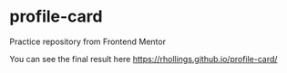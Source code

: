 # profile-card
Practice repository from Frontend Mentor

You can see the final result here
https://rhollings.github.io/profile-card/
